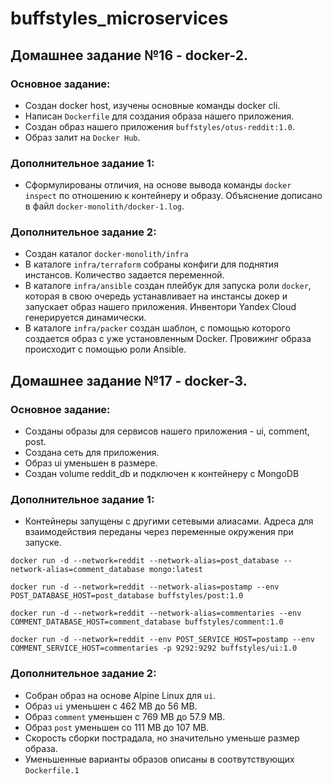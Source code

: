 # buffstyles_microservices


## Домашнее задание №16 - docker-2.

### Основное задание:

 - Создан docker host, изучены основные команды docker cli.
 - Написан `Dockerfile` для создания образа нашего приложения.
 - Создан образ нашего приложения `buffstyles/otus-reddit:1.0`.
 - Образ залит на `Docker Hub`.

### Дополнительное задание 1:

 - Сформулированы отличия, на основе вывода команды `docker inspect` по отношению к контейнеру и образу. Объяснение  дописано в файл `docker-monolith/docker-1.log`.

 ### Дополнительное задание 2:

  - Создан каталог `docker-monolith/infra`
  - В каталоге `infra/terraform` собраны конфиги для поднятия инстансов. Количество задается переменной.
  - В каталоге `infra/ansible` создан плейбук для запуска роли `docker`, которая в свою очередь устанавливает на инстансы докер и запускает образ нашего приложения. Инвентори Yandex Cloud генерируется динамически.
  - В каталоге `infra/packer` создан шаблон, с помощью которого создается образ с уже установленным Docker. Провижинг образа происходит с помощью роли Ansible.


## Домашнее задание №17 - docker-3.

### Основное задание:

 - Созданы образы для сервисов нашего приложения - ui, comment, post.
 - Создана сеть для приложения.
 - Образ ui уменьшен в размере.
 - Создан volume reddit_db и подключен к контейнеру с MongoDB

### Дополнительное задание 1:

 - Контейнеры запущены с другими сетевыми алиасами. Адреса для взаимодействия переданы через переменные окружения при запуске.
 ```
docker run -d --network=reddit --network-alias=post_database --network-alias=comment_database mongo:latest

docker run -d --network=reddit --network-alias=postamp --env POST_DATABASE_HOST=post_database buffstyles/post:1.0

docker run -d --network=reddit --network-alias=commentaries --env COMMENT_DATABASE_HOST=comment_database buffstyles/comment:1.0

docker run -d --network=reddit --env POST_SERVICE_HOST=postamp --env COMMENT_SERVICE_HOST=commentaries -p 9292:9292 buffstyles/ui:1.0
 ```

### Дополнительное задание 2:

 - Собран образ на основе Alpine Linux для `ui`.
 - Образ `ui` уменьшен с 462 MB до 56 MB.
 - Образ `comment` уменьшен с 769 MB до 57.9 MB.
 - Образ `post` уменьшен со 111 МВ до 107 MB.
 - Скорость сборки пострадала, но значительно уменьше размер образа.
 - Уменьшенные варианты образов описаны в соотвутствующих `Dockerfile.1`
